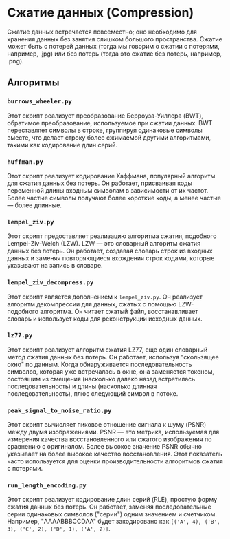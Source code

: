 # Сжатие данных (Compression)

Сжатие данных встречается повсеместно; оно необходимо для хранения данных без занятия слишком большого пространства. Сжатие может быть с потерей данных (тогда мы говорим о сжатии с потерями, например, .jpg) или без потерь (тогда это сжатие без потерь, например, .png).

## Алгоритмы

### `burrows_wheeler.py`
Этот скрипт реализует преобразование Берроуза-Уиллера (BWT), обратимое преобразование, используемое при сжатии данных. BWT переставляет символы в строке, группируя одинаковые символы вместе, что делает строку более сжимаемой другими алгоритмами, такими как кодирование длин серий.

### `huffman.py`
Этот скрипт реализует кодирование Хаффмана, популярный алгоритм для сжатия данных без потерь. Он работает, присваивая коды переменной длины входным символам в зависимости от их частот. Более частые символы получают более короткие коды, а менее частые — более длинные.

### `lempel_ziv.py`
Этот скрипт предоставляет реализацию алгоритма сжатия, подобного Lempel-Ziv-Welch (LZW). LZW — это словарный алгоритм сжатия данных без потерь. Он работает, создавая словарь строк из входных данных и заменяя повторяющиеся вхождения строк кодами, которые указывают на запись в словаре.

### `lempel_ziv_decompress.py`
Этот скрипт является дополнением к `lempel_ziv.py`. Он реализует алгоритм декомпрессии для данных, сжатых с помощью LZW-подобного алгоритма. Он читает сжатый файл, восстанавливает словарь и использует коды для реконструкции исходных данных.

### `lz77.py`
Этот скрипт реализует алгоритм сжатия LZ77, еще один словарный метод сжатия данных без потерь. Он работает, используя "скользящее окно" по данным. Когда обнаруживается последовательность символов, которая уже встречалась в окне, она заменяется токеном, состоящим из смещения (насколько далеко назад встретилась последовательность) и длины (насколько длинная последовательность), плюс следующий символ в потоке.

### `peak_signal_to_noise_ratio.py`
Этот скрипт вычисляет пиковое отношение сигнала к шуму (PSNR) между двумя изображениями. PSNR — это метрика, используемая для измерения качества восстановленного или сжатого изображения по сравнению с оригиналом. Более высокое значение PSNR обычно указывает на более высокое качество восстановления. Этот показатель часто используется для оценки производительности алгоритмов сжатия с потерями.

### `run_length_encoding.py`
Этот скрипт реализует кодирование длин серий (RLE), простую форму сжатия данных без потерь. Он работает, заменяя последовательные серии одинаковых символов ("серии") одним значением и счетчиком. Например, "AAAABBBCCDAA" будет закодировано как `[('A', 4), ('B', 3), ('C', 2), ('D', 1), ('A', 2)]`.
